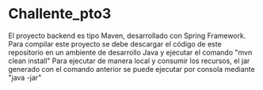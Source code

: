 # Challente_pto3
El proyecto backend es tipo Maven, desarrollado con Spring Framework.
Para compilar este proyecto se debe descargar el código de este repositorio en un ambiente de desarrollo Java y ejecutar el comando "mvn clean install"
Para ejecutar de manera local y consumir los recursos, el jar generado con el comando anterior se puede ejecutar por consola mediante "java -jar"
